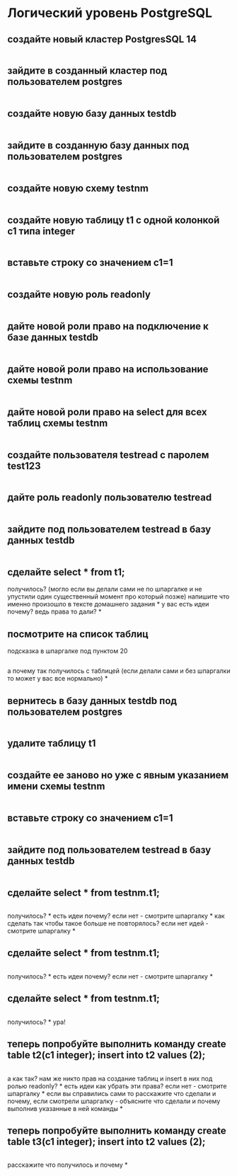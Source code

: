 # Логический уровень PostgreSQL 
## создайте новый кластер PostgresSQL 14
```
```
## зайдите в созданный кластер под пользователем postgres
```
```
## создайте новую базу данных testdb
```
```
## зайдите в созданную базу данных под пользователем postgres
```
```
## создайте новую схему testnm
```
```
## создайте новую таблицу t1 с одной колонкой c1 типа integer
```
```
## вставьте строку со значением c1=1
```
```
## создайте новую роль readonly
```
```
## дайте новой роли право на подключение к базе данных testdb
```
```
## дайте новой роли право на использование схемы testnm
```
```
## дайте новой роли право на select для всех таблиц схемы testnm
```
```
## создайте пользователя testread с паролем test123
```
```
## дайте роль readonly пользователю testread
```
```
## зайдите под пользователем testread в базу данных testdb
```
```
## сделайте select * from t1;
получилось? (могло если вы делали сами не по шпаргалке и не упустили один существенный момент про который позже)
напишите что именно произошло в тексте домашнего задания
* 
у вас есть идеи почему? ведь права то дали?
* 
## посмотрите на список таблиц
подсказка в шпаргалке под пунктом 20
```
```
а почему так получилось с таблицей (если делали сами и без шпаргалки то может у вас все нормально)
* 
## вернитесь в базу данных testdb под пользователем postgres
```
```
## удалите таблицу t1
```
```
## создайте ее заново но уже с явным указанием имени схемы testnm
```
```
## вставьте строку со значением c1=1
```
```
## зайдите под пользователем testread в базу данных testdb
```
```
## сделайте select * from testnm.t1;
```
```
получилось?
* 
есть идеи почему? если нет - смотрите шпаргалку
* 
как сделать так чтобы такое больше не повторялось? если нет идей - смотрите шпаргалку
* 
## сделайте select * from testnm.t1;
```
```
получилось?
* 
есть идеи почему? если нет - смотрите шпаргалку
* 
## сделайте select * from testnm.t1;
```
```
получилось?
* 
ура!
## теперь попробуйте выполнить команду create table t2(c1 integer); insert into t2 values (2);
```
```
а как так? нам же никто прав на создание таблиц и insert в них под ролью readonly?
* 
есть идеи как убрать эти права? если нет - смотрите шпаргалку
* 
если вы справились сами то расскажите что сделали и почему, если смотрели шпаргалку - объясните что сделали и почему выполнив указанные в ней команды
* 
## теперь попробуйте выполнить команду create table t3(c1 integer); insert into t2 values (2);
```
```
расскажите что получилось и почему
* 

